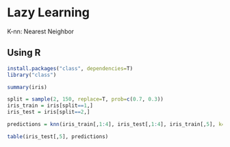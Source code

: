 # Lazy Learning

K-nn: Nearest Neighbor

## Using R

```R
install.packages("class", dependencies=T)
library("class")

summary(iris)

split = sample(2, 150, replace=T, prob=c(0.7, 0.3))
iris_train = iris[split==1,]
iris_test = iris[split==2,]

predictions = knn(iris_train[,1:4], iris_test[,1:4], iris_train[,5], k=3)

table(iris_test[,5], predictions)
```